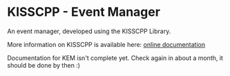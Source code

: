 # KISSCPP - Event Manager

An event manager, developed using the KISSCPP Library.

More information on KISSCPP is available here: [online documentation](https://github.com/TheLastCylon/kisscpp/wiki)

Documentation for KEM isn't complete yet. Check again in about a month, it should be done by then :)

